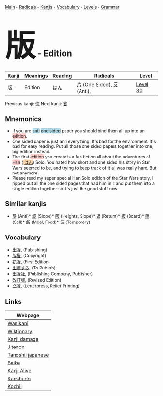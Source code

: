 <style> bigfont {font-size: 100px}</style>
[Main](../index.md) -
[Radicals](../radicals.md) -
[Kanjis](../kanjis.md) -
[Vocabulary](../vocabulary.md) -
[Levels](../levels.md) -
[Grammar](../grammar.md)
# <bigfont> 版</bigfont> - Edition 

| Kanji | Meanings | Reading | Radicals | Level |
| --- | --- | --- | --- | --- |
| 版 | Edition | はん | [片](../radicals/片.md) (One Sided), [反](../radicals/反.md) (Anti),  | [Level 30](../levels/wk_level30.md) |

Previous kanji: [快](快.md) Next kanji: [貧](貧.md) 

## Mnemonics
 * If you are <span style="background-color:#ADD8E6"> anti</span> <span style="background-color:#ADD8E6"> one sided</span> paper you should bind them all up into an <span style="background-color:#ffcccb"> edition</span>.
* One sided paper is just anti everything. It's bad for the environment. It's bad for easy reading. Put all those one sided papers together into one, big edition instead.
* The first <span style="background-color:#ffcccb"> edition</span> you create is a fan fiction all about the adventures of <span style="background-color:#ffcccb"> Han</span> (<span style="background-color:#fed8b1"> [はん](https://jisho.org/search/はん)</span>) Solo. You hated how short and one sided his story in Star Wars seemed to be, and trying to keep track of it all was really hard. But not anymore!
* Please read my super special Han Solo edition of the Star Wars story. I ripped out all the one sided pages that had him in it and put them into a single edition together so it's just the good stuff now.


## Similar kanjis
 * [反](反.md) (Anti)* [坂](坂.md) (Slope)* [阪](阪.md) (Heights, Slope)* [返](返.md) (Return)* [板](板.md) (Board)* [販](販.md) (Sell)* [飯](飯.md) (Meal, Food)* [仮](仮.md) (Temporary)


## Vocabulary
 * [出版](../vocabulary/版.md), (Publishing)
* [版権](../vocabulary/版.md), (Copyright)
* [初版](../vocabulary/版.md), (First Edition)
* [出版する](../vocabulary/版.md), (To Publish)
* [出版社](../vocabulary/版.md), (Publishing Company, Publisher)
* [改訂版](../vocabulary/版.md), (Revised Edition)
* [凸版](../vocabulary/版.md), (Letterpress, Relief Printing)



## Links 

| Webpage |
| --- |
| [Wanikani          ](https://www.wanikani.com/kanji/版) |
| [Wiktionary        ](https://en.wiktionary.org/wiki/版) |
| [Kanji damage      ](http://www.kanjidamage.com/kanji/search?utf8=✓&q=版) |
| [Jitenon           ](https://jitenon.com/kanji/版) |
| [Tanoshii japanese ](https://www.tanoshiijapanese.com/dictionary/kanji.cfm?k=版) |
| [Baike             ](https://baike.baidu.com/item/版) |
| [Kanji Alive       ](https://app.kanjialive.com/版) |
| [Kanshudo          ](https://www.kanshudo.com/searchmn?q=版) |
| [Koohii            ](https://kanji.koohii.com/study/kanji/版) |
